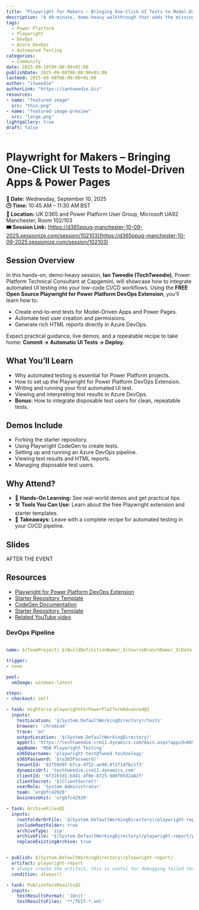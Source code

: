 ```yaml
---
title: "Playwright for Makers – Bringing One-Click UI Tests to Model-Driven Apps & Power Pages"
description: "A 40-minute, demo-heavy walkthrough that adds the missing 'test' step to your low-code CI/CD story."
tags:
  - Power Platform
  - Playwright
  - DevOps
  - Azure DevOps
  - Automated Testing
categories:
  - Community
date: 2025-09-10T06:00:00+01:00
publishDate: 2025-09-08T06:00:00+01:00
lastmod: 2025-09-08T06:00:00+01:00
author: "itweedie"
authorLink: "https://iantweedie.biz"
resources:
- name: "featured-image"
  src: "thin.png"
- name: "featured-image-preview"
  src: "large.png"
lightgallery: true
draft: false
---
```


# Playwright for Makers – Bringing One-Click UI Tests to Model-Driven Apps & Power Pages

**📅 Date:** Wednesday, September 10, 2025  
**🕒 Time:** 10:45 AM – 11:30 AM BST  
**📍 Location:** UK D365 and Power Platform User Group, Microsoft UA92 Manchester, Room 102/103  
**🎟️ Session Link:** [https://d365ppug-manchester-10-09-2025.sessionize.com/session/102103](https://d365ppug-manchester-10-09-2025.sessionize.com/session/102103)

## Session Overview
In this hands-on, demo-heavy session, **Ian Tweedie (TechTweedie)**, Power Platform Technical Consultant at Capgemini, will showcase how to integrate automated UI testing into your low-code CI/CD workflows. Using the **FREE Open Source Playwright for Power Platform DevOps Extension**, you’ll learn how to:

- Create end-to-end tests for Model-Driven Apps and Power Pages.
- Automate test user creation and permissions.
- Generate rich HTML reports directly in Azure DevOps.

Expect practical guidance, live demos, and a repeatable recipe to take home: **Commit → Automatic UI Tests → Deploy.**

## What You’ll Learn

- Why automated testing is essential for Power Platform projects.  
- How to set up the Playwright for Power Platform DevOps Extension.  
- Writing and running your first automated UI test.  
- Viewing and interpreting test results in Azure DevOps.  
- **Bonus:** How to integrate disposable test users for clean, repeatable tests.  

## Demos Include

- Forking the starter repository.  
- Using Playwright CodeGen to create tests.  
- Setting up and running an Azure DevOps pipeline.  
- Viewing test results and HTML reports.  
- Managing disposable test users.  

## Why Attend?

- 🚀 **Hands-On Learning:** See real-world demos and get practical tips.  
- 🛠️ **Tools You Can Use:** Learn about the free Playwright extension and starter templates.  
- 📂 **Takeaways:** Leave with a complete recipe for automated testing in your CI/CD pipeline.  

## Slides

AFTER THE EVENT

## Resources

- [Playwright for Power Platform DevOps Extension](https://mightora.io/tools/cicd/playwright-for-power-platform/)
- [Starter Repository Template](https://github.com/itweedie/playwright-powerplatform-template)
- [CodeGen Documentation](https://playwright.dev/docs/codegen)
- [Starter Repository Template](https://github.com/itweedie/playwrightOnPowerPlatform)
- [Related YouTube video](https://techtweedie.github.io/posts/250702-running-playwright-tests-in-azure-devops-for-power-platform/)

### DevOps Pipeline

```yaml

name: $(TeamProject)_$(BuildDefinitionName)_$(SourceBranchName)_$(Date:yyyyMMdd)$(Rev:.r)

trigger:
- none

pool:
  vmImage: windows-latest

steps:
- checkout: self

- task: mightoria-playwrightForPowerPlatformAdvanced@1
  inputs:
    testLocation: '$(System.DefaultWorkingDirectory)/tests'
    browser: 'chromium'
    trace: 'on'
    outputLocation: '$(System.DefaultWorkingDirectory)'
    appUrl: 'https://techtweedie.crm11.dynamics.com/main.aspx?appid=6653f9fc-b74b-f011-877a-6045bd0e2fc6'
    appName: 'MDA Playwright Testing'
    o365Username: 'playwright-test@Tweed.technology'
    o365Password: '$(o365Password)'
    tenantId: '63759d9f-bfca-4f52-ae98-8f2f1d7bc173'
    dynamicsUrl: 'techtweedie.crm11.dynamics.com'
    clientId: '6f3163d1-bd41-4f0e-8725-980f05d2a82f'
    clientSecret: '$(ClientSecret)'
    userRole: 'System Administrator'
    team: 'orgbfc42920'
    businessUnit: 'orgbfc42920'

- task: ArchiveFiles@2
  inputs:
    rootFolderOrFile: '$(System.DefaultWorkingDirectory)/playwright-report'
    includeRootFolder: true
    archiveType: 'zip'
    archiveFile: '$(System.DefaultWorkingDirectory)/playwright-report/playwright-report.zip'
    replaceExistingArchive: true


- publish: $(System.DefaultWorkingDirectory)/playwright-report/
  artifact: playwright-report
  # always create the artifact, this is useful for debugging failed tests
  condition: always()

- task: PublishTestResults@2
  inputs:
    testResultsFormat: 'JUnit'
    testResultsFiles: '**/TEST-*.xml'


```